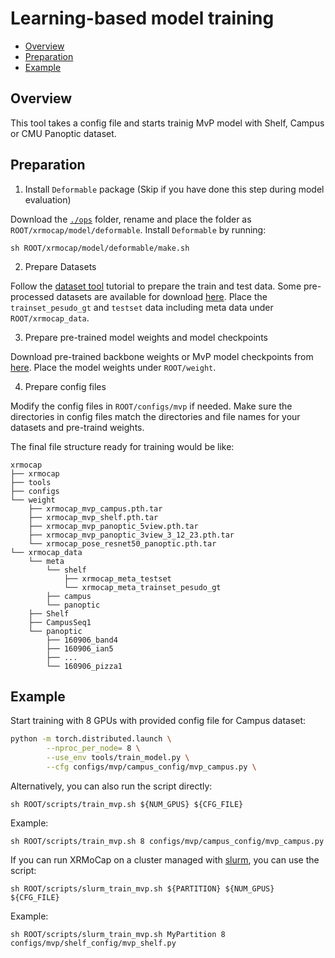 # Learning-based model training

- [Overview](#overview)
- [Preparation](#preparation)
- [Example](#example)

## Overview

This tool takes a config file and starts trainig MvP model with Shelf, Campus or CMU Panoptic dataset.

## Preparation

1. Install `Deformable` package (Skip if you have done this step during model evaluation)

Download the [`./ops`](https://github.com/sail-sg/mvp/tree/main/lib/models/ops) folder, rename and place the folder as `ROOT/xrmocap/model/deformable`. Install `Deformable` by running:
```
sh ROOT/xrmocap/model/deformable/make.sh
```

2. Prepare Datasets

Follow the [dataset tool](./prepare_dataset.md) tutorial to prepare the train and test data. Some pre-processed datasets are available for download [here](../dataset_preparation.md). Place the `trainset_pesudo_gt` and `testset` data including meta data under `ROOT/xrmocap_data`.


3. Prepare pre-trained model weights and model checkpoints

Download pre-trained backbone weights or MvP model checkpoints from [here](../../../configs/mvp/README.md). Place the model weights under `ROOT/weight`.

4. Prepare config files

Modify the config files in `ROOT/configs/mvp` if needed. Make sure the directories in config files match the directories and file names for your datasets and pre-traind weights.

The final file structure ready for training would be like:

```text
xrmocap
├── xrmocap
├── tools
├── configs
└── weight
    ├── xrmocap_mvp_campus.pth.tar
    ├── xrmocap_mvp_shelf.pth.tar
    ├── xrmocap_mvp_panoptic_5view.pth.tar
    ├── xrmocap_mvp_panoptic_3view_3_12_23.pth.tar
    └── xrmocap_pose_resnet50_panoptic.pth.tar
└── xrmocap_data
    └── meta  
        └── shelf
            ├── xrmocap_meta_testset
            └── xrmocap_meta_trainset_pesudo_gt
        ├── campus
        └── panoptic
    ├── Shelf
    ├── CampusSeq1
    └── panoptic
        ├── 160906_band4
        ├── 160906_ian5
        ├── ...
        └── 160906_pizza1

```

## Example

Start training with 8 GPUs with provided config file for Campus dataset:

```bash
python -m torch.distributed.launch \
        --nproc_per_node= 8 \
        --use_env tools/train_model.py \
        --cfg configs/mvp/campus_config/mvp_campus.py \
```

Alternatively, you can also run the script directly:

```
sh ROOT/scripts/train_mvp.sh ${NUM_GPUS} ${CFG_FILE}
```
Example:

```
sh ROOT/scripts/train_mvp.sh 8 configs/mvp/campus_config/mvp_campus.py
```
If you can run XRMoCap on a cluster managed with [slurm](https://slurm.schedmd.com/), you can use the script:
```shell
sh ROOT/scripts/slurm_train_mvp.sh ${PARTITION} ${NUM_GPUS} ${CFG_FILE}
```
Example:
```shell
sh ROOT/scripts/slurm_train_mvp.sh MyPartition 8 configs/mvp/shelf_config/mvp_shelf.py
```

